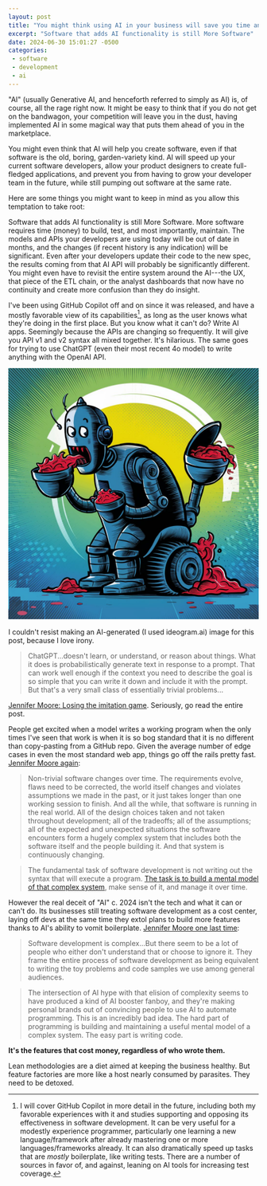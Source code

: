 ```yaml
---
layout: post
title: "You might think using AI in your business will save you time and development cost but you'd probably be wrong"
excerpt: "Software that adds AI functionality is still More Software"
date: 2024-06-30 15:01:27 -0500
categories: 
 - software
 - development
 - ai
---
```


"AI" (usually Generative AI, and henceforth referred to simply as AI) is, of course, all the rage right now. It might be easy to think that if you do not get on the bandwagon, your competition will leave you in the dust, having implemented AI in some magical way that puts them ahead of you in the marketplace.

You might even think that AI will help you create software, even if that software is the old, boring, garden-variety kind. AI will speed up your current software developers, allow your product designers to create full-fledged applications, and prevent you from having to grow your developer team in the future, while still pumping out software at the same rate.

Here are some things you might want to keep in mind as you allow this temptation to take root:

Software that adds AI functionality is still More Software. More software requires time (money) to build, test, and most importantly, maintain. The models and APIs your developers are using today will be out of date in months, and the changes (if recent history is any indication) will be significant. Even after your developers update their code to the new spec, the results coming from that AI API will probably be significantly different. You might even have to revisit the entire system around the AI---the UX, that piece of the ETL chain, or the analyst dashboards that now have no continuity and create more confusion than they do insight.

I've been using GitHub Copilot off and on since it was released, and have a mostly favorable view of its capabilities[^1], as long as the user knows what they're doing in the first place. But you know what it can't do? Write AI apps. Seemingly because the APIs are changing so frequently. It will give you API v1 and v2 syntax all mixed together. It's hilarious. The same goes for trying to use ChatGPT (even their most recent 4o model) to write anything with the OpenAI API.

![](/assets/2024/06/a-vivid-illustration-of-a-futuristic-robot-simulta-6WbPe8XRTCCxOEwL1AltlA-uDxNuZzOTUGltfzLFJT7Rg.jpeg)

<p class="caption">I couldn't resist making an AI-generated (I used ideogram.ai) image for this post, because I love irony.</p>

> ChatGPT...doesn't learn, or understand, or reason about things. What it does is probabilistically generate text in response to a prompt. That can work well enough if the context you need to describe the goal is so simple that you can write it down and include it with the prompt. But that's a very small class of essentially trivial problems...

<p class="caption"><a href="https://jenniferplusplus.com/losing-the-imitation-game/">Jennifer Moore: Losing the imitation game</a>. Seriously, go read the entire post.</p>

People get excited when a model writes a working program when the only times I've seen that work is when it is so bog standard that it is no different than copy-pasting from a GitHub repo. Given the average number of edge cases in even the most standard web app, things go off the rails pretty fast. [Jennifer Moore again](https://jenniferplusplus.com/losing-the-imitation-game/):

> Non-trivial software changes over time. The requirements evolve, flaws need to be corrected, the world itself changes and violates assumptions we made in the past, or it just takes longer than one working session to finish. And all the while, that software is running in the real world. All of the design choices taken and not taken throughout development; all of the tradeoffs; all of the assumptions; all of the expected and unexpected situations the software encounters form a hugely complex system that includes both the software itself and the people building it. And that system is continuously changing.

> The fundamental task of software development is not writing out the syntax that will execute a program. [The task is to build a mental model of that complex system](https://pablo.rauzy.name/dev/naur1985programming.pdf), make sense of it, and manage it over time.

However the real deceit of "AI" c. 2024 isn't the tech and what it can or can't do. Its businesses still treating software development as a cost center, laying off devs at the same time they extol plans to build more features thanks to AI's ability to vomit boilerplate. [Jennifer Moore one last time](https://jenniferplusplus.com/losing-the-imitation-game/):

> Software development is complex...But there seem to be a lot of people who either don't understand that or choose to ignore it. They frame the entire process of software development as being equivalent to writing the toy problems and code samples we use among general audiences.

> The intersection of AI hype with that elision of complexity seems to have produced a kind of AI booster fanboy, and they're making personal brands out of convincing people to use AI to automate programming. This is an incredibly bad idea. The hard part of programming is building and maintaining a useful mental model of a complex system. The easy part is writing code.

**It's the features that cost money, regardless of who wrote them.**

Lean methodologies are a diet aimed at keeping the business healthy. But feature factories are more like a host nearly consumed by parasites. They need to be detoxed.

[^1]: I will cover GitHub Copilot in more detail in the future, including both my favorable experiences with it and studies supporting and opposing its effectiveness in software development. It can be very useful for a modestly experience programmer, particularly one learning a new language/framework after already mastering one or more languages/frameworks already. It can also dramatically speed up tasks that are _mostly_ boilerplate, like writing tests. There are a number of sources in favor of, and against, leaning on AI tools for increasing test coverage.
